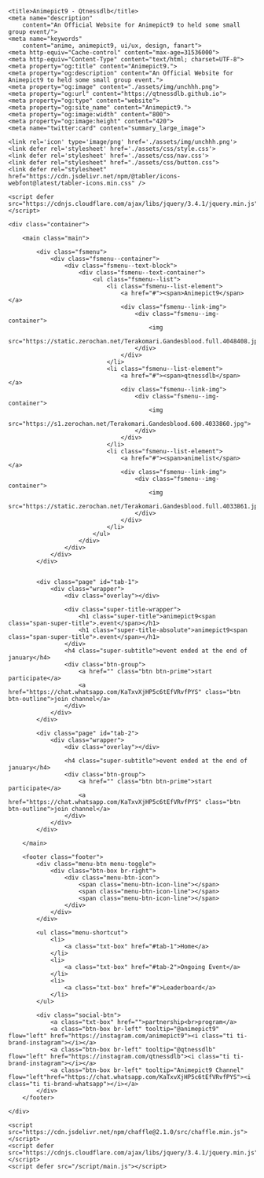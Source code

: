 <!DOCTYPE html>
<html lang="en">

<head>
    <meta charset='utf-8'>
    <meta name="viewport" content="width=device-width, initial-scale=1.0">

    <title>Animepict9 - Qtnessdlb</title>
    <meta name="description"
        content="An Official Website for Animepict9 to held some small group event/">
    <meta name="keywords"
        content="anime, animepict9, ui/ux, design, fanart">
    <meta http-equiv="Cache-control" content="max-age=31536000">
    <meta http-equiv="Content-Type" content="text/html; charset=UTF-8">
    <meta property="og:title" content="Animepict9.">
    <meta property="og:description" content="An Official Website for Animepict9 to held some small group event.">
    <meta property="og:image" content="./assets/img/unchhh.png">
    <meta property="og:url" content="https://qtnessdlb.github.io">
    <meta property="og:type" content="website">
    <meta property="og:site_name" content="Animepict9.">
    <meta property="og:image:width" content="800">
    <meta property="og:image:height" content="420">
    <meta name="twitter:card" content="summary_large_image">

    <link rel='icon' type='image/png' href='./assets/img/unchhh.png'>
    <link defer rel='stylesheet' href='./assets/css/style.css'>
    <link defer rel='stylesheet' href='./assets/css/nav.css'>
    <link defer rel="stylesheet" href="./assets/css/button.css">
    <link defer rel="stylesheet" href="https://cdn.jsdelivr.net/npm/@tabler/icons-webfont@latest/tabler-icons.min.css" />

    <script defer src="https://cdnjs.cloudflare.com/ajax/libs/jquery/3.4.1/jquery.min.js"></script>


</head>

<body>

    <div class="container">

        <main class="main">

            <div class="fsmenu">
                <div class="fsmenu--container">
                    <div class="fsmenu--text-block">
                        <div class="fsmenu--text-container">
                            <ul class="fsmenu--list">
                                <li class="fsmenu--list-element">
                                    <a href="#"><span>Animepict9</span></a>
                                    <div class="fsmenu--link-img">
                                        <div class="fsmenu--img-container">
                                            <img
                                                src="https://static.zerochan.net/Terakomari.Gandesblood.full.4048408.jpg">
                                        </div>
                                    </div>
                                </li>
                                <li class="fsmenu--list-element">
                                    <a href="#"><span>qtnessdlb</span> </a>
                                    <div class="fsmenu--link-img">
                                        <div class="fsmenu--img-container">
                                            <img
                                                src="https://s1.zerochan.net/Terakomari.Gandesblood.600.4033860.jpg">
                                        </div>
                                    </div>
                                </li>
                                <li class="fsmenu--list-element">
                                    <a href="#"><span>animelist</span> </a>
                                    <div class="fsmenu--link-img">
                                        <div class="fsmenu--img-container">
                                            <img
                                                src="https://static.zerochan.net/Terakomari.Gandesblood.full.4033861.jpg">
                                        </div>
                                    </div>
                                </li>
                            </ul>
                        </div>
                    </div>
                </div>
            </div>

            
            <div class="page" id="tab-1">
                <div class="wrapper">
                    <div class="overlay"></div>

                    <div class="super-title-wrapper">
                        <h1 class="super-title">animepict9<span class="span-super-title">.event</span></h1>
                        <h1 class="super-title-absolute">animepict9<span class="span-super-title">.event</span></h1>
                    </div>
                    <h4 class="super-subtitle">event ended at the end of january</h4>
                    <div class="btn-group">
                        <a href="" class="btn btn-prime">start participate</a>
                        <a href="https://chat.whatsapp.com/KaTxvXjHP5c6tEfVRvfPYS" class="btn btn-outline">join channel</a>
                    </div>
                </div>
            </div>
            
            <div class="page" id="tab-2">
                <div class="wrapper">
                    <div class="overlay"></div>

                    <h4 class="super-subtitle">event ended at the end of january</h4>
                    <div class="btn-group">
                        <a href="" class="btn btn-prime">start participate</a>
                        <a href="https://chat.whatsapp.com/KaTxvXjHP5c6tEfVRvfPYS" class="btn btn-outline">join channel</a>
                    </div>
                </div>
            </div>
            
        </main>

        <footer class="footer">
            <div class="menu-btn menu-toggle">
                <div class="btn-box br-right">
                    <div class="menu-btn-icon">
                        <span class="menu-btn-icon-line"></span>
                        <span class="menu-btn-icon-line"></span>
                        <span class="menu-btn-icon-line"></span>
                    </div>
                </div>
            </div>

            <ul class="menu-shortcut">
                <li>
                    <a class="txt-box" href="#tab-1">Home</a>
                </li>
                <li>
                    <a class="txt-box" href="#tab-2">Ongoing Event</a>
                </li>
                <li>
                    <a class="txt-box" href="#">Leaderboard</a>
                </li>
            </ul>

            <div class="social-btn">
                <a class="txt-box" href="">partnership<br>program</a>
                <a class="btn-box br-left" tooltip="@animepict9" flow="left" href="https://instagram.com/animepict9"><i class="ti ti-brand-instagram"></i></a>
                <a class="btn-box br-left" tooltip="@qtnessdlb" flow="left" href="https://instagram.com/qtnessdlb"><i class="ti ti-brand-instagram"></i></a>
                <a class="btn-box br-left" tooltip="Animepict9 Channel" flow="left"href="https://chat.whatsapp.com/KaTxvXjHP5c6tEfVRvfPYS"><i class="ti ti-brand-whatsapp"></i></a>
            </div>
        </footer>

    </div>

    <script src="https://cdn.jsdelivr.net/npm/chaffle@2.1.0/src/chaffle.min.js"></script>
    <script defer src="https://cdnjs.cloudflare.com/ajax/libs/jquery/3.4.1/jquery.min.js"></script>
    <script defer src="/script/main.js"></script>
    
</body>

</html>
